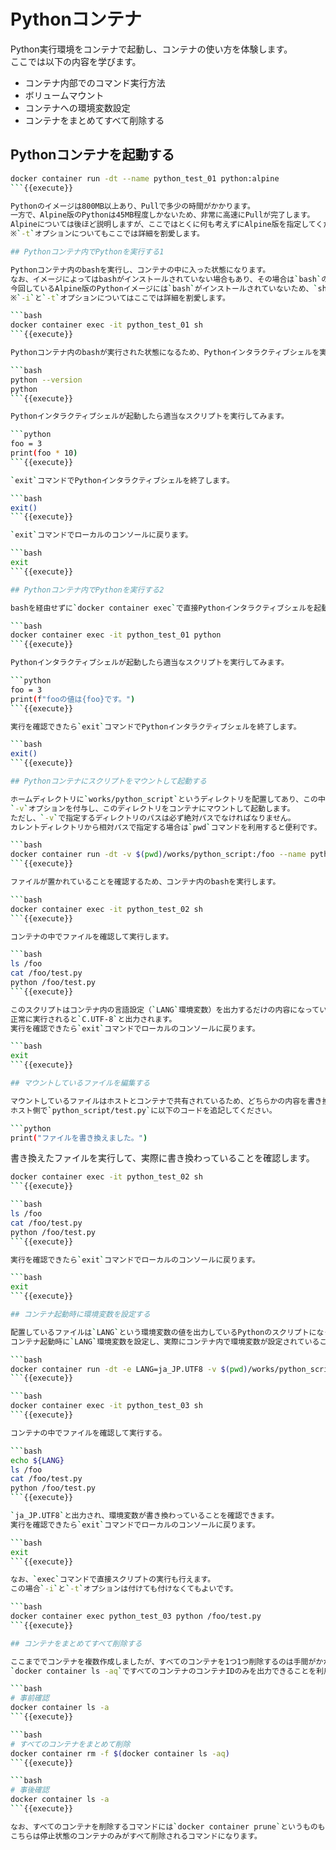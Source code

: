 # Pythonコンテナ

Python実行環境をコンテナで起動し、コンテナの使い方を体験します。  
ここでは以下の内容を学びます。

* コンテナ内部でのコマンド実行方法
* ボリュームマウント
* コンテナへの環境変数設定
* コンテナをまとめてすべて削除する

## Pythonコンテナを起動する

```bash
docker container run -dt --name python_test_01 python:alpine
```{{execute}}

Pythonのイメージは800MB以上あり、Pullで多少の時間がかかります。  
一方で、Alpine版のPythonは45MB程度しかないため、非常に高速にPullが完了します。  
Alpineについては後ほど説明しますが、ここではとくに何も考えずにAlpine版を指定してください。  
※`-t`オプションについてもここでは詳細を割愛します。

## Pythonコンテナ内でPythonを実行する1

Pythonコンテナ内のbashを実行し、コンテナの中に入った状態になります。  
なお、イメージによってはbashがインストールされていない場合もあり、その場合は`bash`の代わりに`sh`などを実行します。  
今回しているAlpine版のPythonイメージには`bash`がインストールされていないため、`sh`を実行します。
※`-i`と`-t`オプションについてはここでは詳細を割愛します。

```bash
docker container exec -it python_test_01 sh
```{{execute}}

Pythonコンテナ内のbashが実行された状態になるため、Pythonインタラクティブシェルを実行します。

```bash
python --version
python
```{{execute}}

Pythonインタラクティブシェルが起動したら適当なスクリプトを実行してみます。

```python
foo = 3
print(foo * 10)
```{{execute}}

`exit`コマンドでPythonインタラクティブシェルを終了します。

```bash
exit()
```{{execute}}

`exit`コマンドでローカルのコンソールに戻ります。

```bash
exit
```{{execute}}

## Pythonコンテナ内でPythonを実行する2

bashを経由せずに`docker container exec`で直接Pythonインタラクティブシェルを起動することもできます。

```bash
docker container exec -it python_test_01 python
```{{execute}}

Pythonインタラクティブシェルが起動したら適当なスクリプトを実行してみます。

```python
foo = 3
print(f"fooの値は{foo}です。")
```{{execute}}

実行を確認できたら`exit`コマンドでPythonインタラクティブシェルを終了します。

```bash
exit()
```{{execute}}

## Pythonコンテナにスクリプトをマウントして起動する

ホームディレクトリに`works/python_script`というディレクトリを配置してあり、この中にPythonのスクリプトファイルが入っています。  
`-v`オプションを付与し、このディレクトリをコンテナにマウントして起動します。  
ただし、`-v`で指定するディレクトリのパスは必ず絶対パスでなければなりません。  
カレントディレクトリから相対パスで指定する場合は`pwd`コマンドを利用すると便利です。

```bash
docker container run -dt -v $(pwd)/works/python_script:/foo --name python_test_02 python:alpine
```{{execute}}

ファイルが置かれていることを確認するため、コンテナ内のbashを実行します。

```bash
docker container exec -it python_test_02 sh
```{{execute}}

コンテナの中でファイルを確認して実行します。

```bash
ls /foo
cat /foo/test.py
python /foo/test.py
```{{execute}}

このスクリプトはコンテナ内の言語設定（`LANG`環境変数）を出力するだけの内容になっています。  
正常に実行されると`C.UTF-8`と出力されます。  
実行を確認できたら`exit`コマンドでローカルのコンソールに戻ります。

```bash
exit
```{{execute}}

## マウントしているファイルを編集する

マウントしているファイルはホストとコンテナで共有されているため、どちらかの内容を書き換えればもう一方の内容も書き換わることを確認します。  
ホスト側で`python_script/test.py`に以下のコードを追記してください。

```python
print("ファイルを書き換えました。")
```

書き換えたファイルを実行して、実際に書き換わっていることを確認します。

```bash
docker container exec -it python_test_02 sh
```{{execute}}

```bash
ls /foo
cat /foo/test.py
python /foo/test.py
```{{execute}}

実行を確認できたら`exit`コマンドでローカルのコンソールに戻ります。

```bash
exit
```{{execute}}

## コンテナ起動時に環境変数を設定する

配置しているファイルは`LANG`という環境変数の値を出力しているPythonのスクリプトになっています。  
コンテナ起動時に`LANG`環境変数を設定し、実際にコンテナ内で環境変数が設定されていることを確認します。

```bash
docker container run -dt -e LANG=ja_JP.UTF8 -v $(pwd)/works/python_script:/foo  --name python_test_03 python:alpine
```{{execute}}

```bash
docker container exec -it python_test_03 sh
```{{execute}}

コンテナの中でファイルを確認して実行する。

```bash
echo ${LANG}
ls /foo
cat /foo/test.py
python /foo/test.py
```{{execute}}

`ja_JP.UTF8`と出力され、環境変数が書き換わっていることを確認できます。  
実行を確認できたら`exit`コマンドでローカルのコンソールに戻ります。

```bash
exit
```{{execute}}

なお、`exec`コマンドで直接スクリプトの実行も行えます。  
この場合`-i`と`-t`オプションは付けても付けなくてもよいです。

```bash
docker container exec python_test_03 python /foo/test.py
```{{execute}}

## コンテナをまとめてすべて削除する

ここまででコンテナを複数作成しましたが、すべてのコンテナを1つ1つ削除するのは手間がかかるため、まとめて削除します。  
`docker container ls -aq`ですべてのコンテナのコンテナIDのみを出力できることを利用します。

```bash
# 事前確認
docker container ls -a
```{{execute}}

```bash
# すべてのコンテナをまとめて削除
docker container rm -f $(docker container ls -aq)
```{{execute}}

```bash
# 事後確認
docker container ls -a
```{{execute}}

なお、すべてのコンテナを削除するコマンドには`docker container prune`というものもありますが、
こちらは停止状態のコンテナのみがすべて削除されるコマンドになります。
